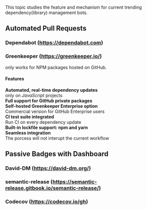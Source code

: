 This topic studies the feature and mechanism for current trending dependency(library) management bots.

## Automated Pull Requests

### Dependabot (https://dependabot.com)

### Greenkeeper (https://greenkeeper.io/)
only works for NPM packages hosted on GitHub.<br>

#### Features
**Automated, real-time dependency updates**<br>
only on *JavaScript* projects<br>
**Full support for GitHub private packages**<br>
**Self-hosted Greenkeeper Enterprise option**<br>
Commercial version for GitHub Enterprise users<br>
**CI test suite integrated**<br>
Run CI on every dependency update<br>
**Built-in lockfile support: npm and yarn**<br>
**Seamless integration**<br>
The porcess will not interupt the current workflow<br>


## Passive Badges with Dashboard

### David-DM (https://david-dm.org/)

### semantic-release (https://semantic-release.gitbook.io/semantic-release/)

### Codecov (https://codecov.io/gh)

